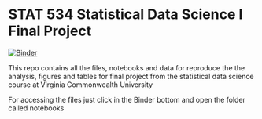 # STAT 534 Statistical Data Science I Final Project

[![Binder](https://mybinder.org/badge_logo.svg)](https://mybinder.org/v2/gh/ecamo19/project_statistical_data_science/HEAD)

This repo contains all the files, notebooks and data for reproduce the the analysis, figures and tables for final project from the statistical data science course at Virginia Commonwealth University 

For accessing the files just click in the Binder bottom and open the folder called notebooks
